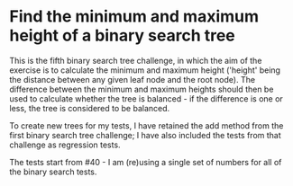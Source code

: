 # Find the minimum and maximum height of a binary search tree

This is the fifth binary search tree challenge, in which the aim of the exercise is to calculate the minimum and maximum height ('height' being the distance between any given leaf node and the root node). The difference between the minimum and maximum heights should then be used to calculate whether the tree is balanced - if the difference is one or less, the tree is considered to be balanced.

To create new trees for my tests, I have retained the add method from the first binary search tree challenge; I have also included the tests from that challenge as regression tests.

The tests start from #40 - I am (re)using a single set of numbers for all of the binary search tests.